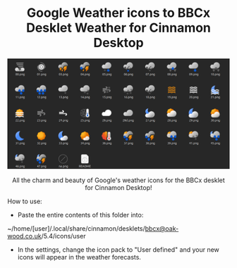 <div align="center">

# Google Weather icons to BBCx Desklet Weather for Cinnamon Desktop

</div>

<div align="center">

![Google icons](https://github.com/naufragoweb/weather-drivers-bbcwx-oak-wood.co.uk/blob/main/%20Z-%20Images/google-icons.png) 

</div>

<div align="center">

All the charm and beauty of Google's weather icons for the BBCx desklet for Cinnamon Desktop!

</div>

How to use:

* Paste the entire contents of this folder into: 

~/home/[user]/.local/share/cinnamon/desklets/bbcx@oak-wood.co.uk/5.4/icons/user

* In the settings, change the icon pack to "User defined" and your new icons will appear in the weather forecasts.
